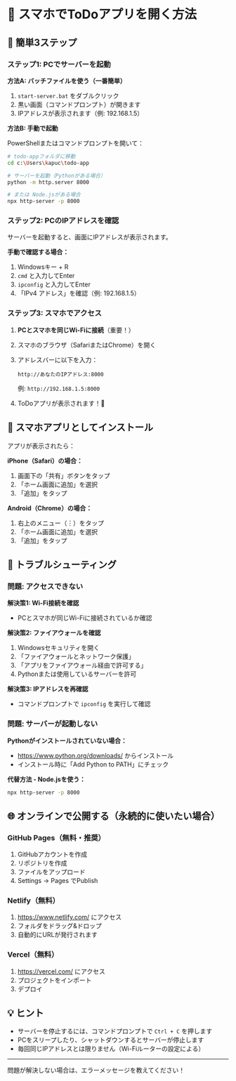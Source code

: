 # 📱 スマホでToDoアプリを開く方法

## 🚀 簡単3ステップ

### ステップ1: PCでサーバーを起動

**方法A: バッチファイルを使う（一番簡単）**
1. `start-server.bat` をダブルクリック
2. 黒い画面（コマンドプロンプト）が開きます
3. IPアドレスが表示されます（例: 192.168.1.5）

**方法B: 手動で起動**

PowerShellまたはコマンドプロンプトを開いて：

```bash
# todo-appフォルダに移動
cd c:\Users\kapuc\todo-app

# サーバーを起動（Pythonがある場合）
python -m http.server 8000

# または Node.jsがある場合
npx http-server -p 8000
```

### ステップ2: PCのIPアドレスを確認

サーバーを起動すると、画面にIPアドレスが表示されます。

**手動で確認する場合：**
1. Windowsキー + R
2. `cmd` と入力してEnter
3. `ipconfig` と入力してEnter
4. 「IPv4 アドレス」を確認（例: 192.168.1.5）

### ステップ3: スマホでアクセス

1. **PCとスマホを同じWi-Fiに接続**（重要！）
2. スマホのブラウザ（SafariまたはChrome）を開く
3. アドレスバーに以下を入力：
   ```
   http://あなたのIPアドレス:8000
   ```
   例: `http://192.168.1.5:8000`

4. ToDoアプリが表示されます！🎉

## 📱 スマホアプリとしてインストール

アプリが表示されたら：

**iPhone（Safari）の場合：**
1. 画面下の「共有」ボタンをタップ
2. 「ホーム画面に追加」を選択
3. 「追加」をタップ

**Android（Chrome）の場合：**
1. 右上のメニュー（︙）をタップ
2. 「ホーム画面に追加」を選択
3. 「追加」をタップ

## 🔧 トラブルシューティング

### 問題: アクセスできない

**解決策1: Wi-Fi接続を確認**
- PCとスマホが同じWi-Fiに接続されているか確認

**解決策2: ファイアウォールを確認**
1. Windowsセキュリティを開く
2. 「ファイアウォールとネットワーク保護」
3. 「アプリをファイアウォール経由で許可する」
4. Pythonまたは使用しているサーバーを許可

**解決策3: IPアドレスを再確認**
- コマンドプロンプトで `ipconfig` を実行して確認

### 問題: サーバーが起動しない

**Pythonがインストールされていない場合：**
- https://www.python.org/downloads/ からインストール
- インストール時に「Add Python to PATH」にチェック

**代替方法 - Node.jsを使う：**
```bash
npx http-server -p 8000
```

## 🌐 オンラインで公開する（永続的に使いたい場合）

### GitHub Pages（無料・推奨）
1. GitHubアカウントを作成
2. リポジトリを作成
3. ファイルをアップロード
4. Settings → Pages でPublish

### Netlify（無料）
1. https://www.netlify.com/ にアクセス
2. フォルダをドラッグ&ドロップ
3. 自動的にURLが発行されます

### Vercel（無料）
1. https://vercel.com/ にアクセス
2. プロジェクトをインポート
3. デプロイ

## 💡 ヒント

- サーバーを停止するには、コマンドプロンプトで `Ctrl + C` を押します
- PCをスリープしたり、シャットダウンするとサーバーが停止します
- 毎回同じIPアドレスとは限りません（Wi-Fiルーターの設定による）

---

問題が解決しない場合は、エラーメッセージを教えてください！

